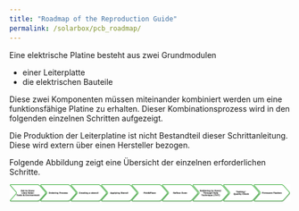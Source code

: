 ```yaml
---
title: "Roadmap of the Reproduction Guide"
permalink: /solarbox/pcb_roadmap/
---
```


Eine elektrische Platine besteht aus zwei Grundmodulen
- einer Leiterplatte
- die elektrischen Bauteile

Diese zwei Komponenten müssen miteinander kombiniert werden um eine funktionsfähige Platine zu erhalten.
Dieser Kombinationsprozess wird in den folgenden einzelnen Schritten aufgezeigt.

Die Produktion der Leiterplatine ist nicht Bestandteil dieser Schrittanleitung. Diese wird extern über einen Hersteller bezogen.

Folgende Abbildung zeigt eine Übersicht der einzelnen erforderlichen Schritte.

![roadmap](/media_files/pcb_roadmap.png)

